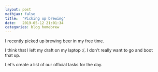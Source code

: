 ```yaml
---
layout: post
mathjax: false
title:  "Picking up brewing"
date:   2019-05-12 21:01:34
categories: blog homebrew
---
```


I recently picked up brewing beer in my free time.

I think that I left my draft on my laptop :(. I don't really want to go and
boot that up. 

Let's create a list of our official tasks for the day.
